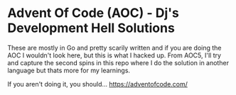 # Advent Of Code (AOC) - Dj's Development Hell Solutions

These are mostly in Go and pretty scarily written and if you are doing the AOC I wouldn't look here, but this is what I hacked up. From AOC5, I'll try and capture the second spins in this repo where I do the solution in another language but thats more for my learnings. 

If you aren't doing it, you should... https://adventofcode.com/
